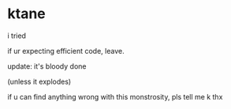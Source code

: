 # ktane

i tried

if ur expecting efficient code, leave.


update:
it's bloody done

(unless it explodes)





if u can find anything wrong with this monstrosity, pls tell me
k thx

